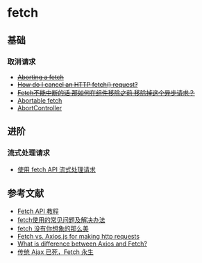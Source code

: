 # fetch

## 基础

### 取消请求

- ~~[Aborting a fetch ](https://github.com/whatwg/fetch/issues/27)~~
- ~~[How do I cancel an HTTP fetch() request?](https://stackoverflow.com/questions/31061838/how-do-i-cancel-an-http-fetch-request)~~
- ~~[Fetch不能中断的话 那如何在组件移除之前 移除掉这个异步请求？](http://react-china.org/t/fetch/7482)~~
- [Abortable fetch](https://developers.google.com/web/updates/2017/09/abortable-fetch)
- [AbortController](https://developer.mozilla.org/zh-CN/docs/Web/API/AbortController)

## 进阶

### 流式处理请求

- [使用 fetch API 流式处理请求](https://web.dev/i18n/zh/fetch-upload-streaming/#-8)

## 参考文献

- [Fetch API 教程](https://www.ruanyifeng.com/blog/2020/12/fetch-tutorial.html)
- [fetch使用的常见问题及解决办法](https://www.cnblogs.com/huilixieqi/p/6494380.html)
- [fetch 没有你想象的那么美](http://undefinedblog.com/window-fetch-is-not-as-good-as-you-imagined)
- [Fetch vs. Axios.js for making http requests](https://medium.com/@thejasonfile/fetch-vs-axios-js-for-making-http-requests-2b261cdd3af5)
- [What is difference between Axios and Fetch?](https://stackoverflow.com/questions/40844297/what-is-difference-between-axios-and-fetch)
- [传统 Ajax 已死，Fetch 永生](https://segmentfault.com/a/1190000003810652)
